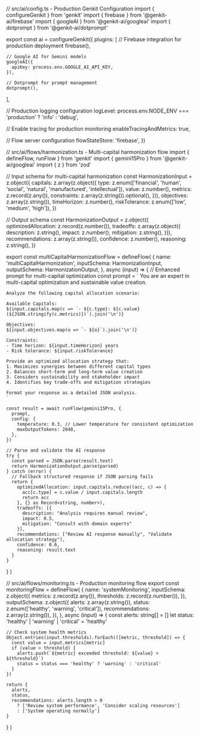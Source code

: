 // src/ai/config.ts - Production Genkit Configuration
import { configureGenkit } from 'genkit'
import { firebase } from '@genkit-ai/firebase'
import { googleAI } from '@genkit-ai/googleai'
import { dotprompt } from '@genkit-ai/dotprompt'

export const ai = configureGenkit({
  plugins: [
    // Firebase integration for production deployment
    firebase(),
    
    // Google AI for Gemini models
    googleAI({
      apiKey: process.env.GOOGLE_AI_API_KEY,
    }),
    
    // Dotprompt for prompt management
    dotprompt(),
  ],
  
  // Production logging configuration
  logLevel: process.env.NODE_ENV === 'production' ? 'info' : 'debug',
  
  // Enable tracing for production monitoring
  enableTracingAndMetrics: true,
  
  // Flow server configuration
  flowStateStore: 'firebase',
})

// src/ai/flows/harmonization.ts - Multi-capital harmonization flow
import { defineFlow, runFlow } from 'genkit'
import { gemini15Pro } from '@genkit-ai/googleai'
import { z } from 'zod'

// Input schema for multi-capital harmonization
const HarmonizationInput = z.object({
  capitals: z.array(z.object({
    type: z.enum(['financial', 'human', 'social', 'natural', 'manufactured', 'intellectual']),
    value: z.number(),
    metrics: z.record(z.any()),
    constraints: z.array(z.string()).optional(),
  })),
  objectives: z.array(z.string()),
  timeHorizon: z.number(),
  riskTolerance: z.enum(['low', 'medium', 'high']),
})

// Output schema
const HarmonizationOutput = z.object({
  optimizedAllocation: z.record(z.number()),
  tradeoffs: z.array(z.object({
    description: z.string(),
    impact: z.number(),
    mitigation: z.string(),
  })),
  recommendations: z.array(z.string()),
  confidence: z.number(),
  reasoning: z.string(),
})

export const multiCapitalHarmonizationFlow = defineFlow(
  {
    name: 'multiCapitalHarmonization',
    inputSchema: HarmonizationInput,
    outputSchema: HarmonizationOutput,
  },
  async (input) => {
    // Enhanced prompt for multi-capital optimization
    const prompt = `
    You are an expert in multi-capital optimization and sustainable value creation.
    
    Analyze the following capital allocation scenario:
    
    Available Capitals:
    ${input.capitals.map(c => `- ${c.type}: ${c.value} (${JSON.stringify(c.metrics)})`).join('\n')}
    
    Objectives:
    ${input.objectives.map(o => `- ${o}`).join('\n')}
    
    Constraints:
    - Time horizon: ${input.timeHorizon} years
    - Risk tolerance: ${input.riskTolerance}
    
    Provide an optimized allocation strategy that:
    1. Maximizes synergies between different capital types
    2. Balances short-term and long-term value creation
    3. Considers sustainability and stakeholder impact
    4. Identifies key trade-offs and mitigation strategies
    
    Format your response as a detailed JSON analysis.
    `

    const result = await runFlow(gemini15Pro, {
      prompt,
      config: {
        temperature: 0.3, // Lower temperature for consistent optimization
        maxOutputTokens: 2048,
      },
    })

    // Parse and validate the AI response
    try {
      const parsed = JSON.parse(result.text)
      return HarmonizationOutput.parse(parsed)
    } catch (error) {
      // Fallback structured response if JSON parsing fails
      return {
        optimizedAllocation: input.capitals.reduce((acc, c) => {
          acc[c.type] = c.value / input.capitals.length
          return acc
        }, {} as Record<string, number>),
        tradeoffs: [{
          description: "Analysis requires manual review",
          impact: 0.5,
          mitigation: "Consult with domain experts"
        }],
        recommendations: ["Review AI response manually", "Validate allocation strategy"],
        confidence: 0.6,
        reasoning: result.text
      }
    }
  }
)

// src/ai/flows/monitoring.ts - Production monitoring flow
export const monitoringFlow = defineFlow(
  {
    name: 'systemMonitoring',
    inputSchema: z.object({
      metrics: z.record(z.any()),
      thresholds: z.record(z.number()),
    }),
    outputSchema: z.object({
      alerts: z.array(z.string()),
      status: z.enum(['healthy', 'warning', 'critical']),
      recommendations: z.array(z.string()),
    }),
  },
  async (input) => {
    const alerts: string[] = []
    let status: 'healthy' | 'warning' | 'critical' = 'healthy'
    
    // Check system health metrics
    Object.entries(input.thresholds).forEach(([metric, threshold]) => {
      const value = input.metrics[metric]
      if (value > threshold) {
        alerts.push(`${metric} exceeded threshold: ${value} > ${threshold}`)
        status = status === 'healthy' ? 'warning' : 'critical'
      }
    })
    
    return {
      alerts,
      status,
      recommendations: alerts.length > 0 
        ? ['Review system performance', 'Consider scaling resources']
        : ['System operating normally']
    }
  }
)